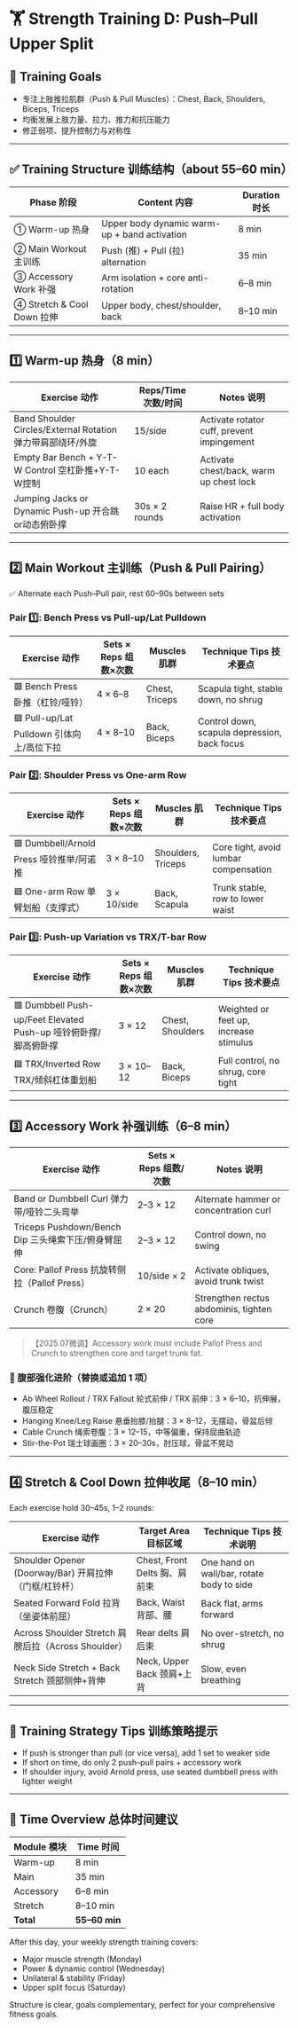 # 🏋️ Strength Training D: Push–Pull Upper Split

## 🎯 Training Goals

- 专注上肢推拉肌群（Push & Pull Muscles）：Chest, Back, Shoulders, Biceps, Triceps
- 均衡发展上肢力量、拉力、推力和抗压能力
- 修正弱项、提升控制力与对称性

---

## ✅ Training Structure 训练结构（about 55–60 min）

| Phase 阶段       | Content 内容                        | Duration 时长      |
| ---------- | --------------------------- | --------- |
| ① Warm-up 热身     | Upper body dynamic warm-up + band activation   | 8 min    |
| ② Main Workout 主训练   | Push (推) + Pull (拉) alternation   | 35 min   |
| ③ Accessory Work 补强     | Arm isolation + core anti-rotation     | 6–8 min  |
| ④ Stretch & Cool Down 拉伸     | Upper body, chest/shoulder, back            | 8–10 min |

---

## 1️⃣ Warm-up 热身（8 min）

| Exercise 动作                      | Reps/Time 次数/时间     | Notes 说明                              |
| ------------------------- | --------------- | --------------------------------- |
| Band Shoulder Circles/External Rotation 弹力带肩部绕环/外旋     | 15/side      | Activate rotator cuff, prevent impingement |
| Empty Bar Bench + Y-T-W Control 空杠卧推+Y-T-W控制     | 10 each          | Activate chest/back, warm up chest lock   |
| Jumping Jacks or Dynamic Push-up 开合跳or动态俯卧撑      | 30s × 2 rounds      | Raise HR + full body activation           |

---

## 2️⃣ Main Workout 主训练（Push & Pull Pairing）

✅ Alternate each Push–Pull pair, rest 60–90s between sets

### Pair 1️⃣: Bench Press vs Pull-up/Lat Pulldown

| Exercise 动作                  | Sets × Reps 组数×次数   | Muscles 肌群       | Technique Tips 技术要点                         |
| --------------------- | ------------- | ---------- | -------------------------------- |
| 🟥 Bench Press 卧推（杠铃/哑铃） | 4 × 6–8       | Chest, Triceps    | Scapula tight, stable down, no shrug         |
| 🟦 Pull-up/Lat Pulldown 引体向上/高位下拉 | 4 × 8–10      | Back, Biceps    | Control down, scapula depression, back focus |

### Pair 2️⃣: Shoulder Press vs One-arm Row

| Exercise 动作                  | Sets × Reps 组数×次数   | Muscles 肌群       | Technique Tips 技术要点                         |
| --------------------- | ------------- | ---------- | -------------------------------- |
| 🟥 Dumbbell/Arnold Press 哑铃推举/阿诺推  | 3 × 8–10      | Shoulders, Triceps    | Core tight, avoid lumbar compensation        |
| 🟦 One-arm Row 单臂划船（支撑式） | 3 × 10/side  | Back, Scapula    | Trunk stable, row to lower waist            |

### Pair 3️⃣: Push-up Variation vs TRX/T-bar Row

| Exercise 动作                      | Sets × Reps 组数×次数   | Muscles 肌群       | Technique Tips 技术要点                         |
| ------------------------- | ------------- | ---------- | -------------------------------- |
| 🟥 Dumbbell Push-up/Feet Elevated Push-up 哑铃俯卧撑/脚高俯卧撑  | 3 × 12        | Chest, Shoulders      | Weighted or feet up, increase stimulus       |
| 🟦 TRX/Inverted Row TRX/倾斜杠体重划船    | 3 × 10–12     | Back, Biceps    | Full control, no shrug, core tight          |

---

## 3️⃣ Accessory Work 补强训练（6–8 min）

| Exercise 动作                          | Sets × Reps 组数/次数     | Notes 说明                                     |
| ----------------------------- | --------------- | ---------------------------------------- |
| Band or Dumbbell Curl 弹力带/哑铃二头弯举          | 2–3 × 12    | Alternate hammer or concentration curl      |
| Triceps Pushdown/Bench Dip 三头绳索下压/俯身臂屈伸     | 2–3 × 12    | Control down, no swing                     |
| Core: Pallof Press 抗旋转侧拉（Pallof Press） | 10/side × 2  | Activate obliques, avoid trunk twist        |
| Crunch 卷腹（Crunch）           | 2 × 20      | Strengthen rectus abdominis, tighten core  |

> 【2025.07微调】Accessory work must include Pallof Press and Crunch to strengthen core and target trunk fat.

### 🔼 腹部强化进阶（替换或追加 1 项）

- Ab Wheel Rollout / TRX Fallout 轮式前伸 / TRX 前伸：3 × 6–10，抗伸展，腹压稳定
- Hanging Knee/Leg Raise 悬垂抬膝/抬腿：3 × 8–12，无摆动，骨盆后倾
- Cable Crunch 绳索卷腹：3 × 12–15，中等偏重，保持屈曲轨迹
- Stir-the-Pot 瑞士球画圈：3 × 20–30s，肘压球，骨盆不晃动

---

## 4️⃣ Stretch & Cool Down 拉伸收尾（8–10 min）

Each exercise hold 30–45s, 1–2 rounds:

| Exercise 动作                      | Target Area 目标区域          | Technique Tips 技术说明                         |
| ------------------------- | ----------------- | -------------------------------- |
| Shoulder Opener (Doorway/Bar) 开肩拉伸（门框/杠铃杆） | Chest, Front Delts 胸、肩前束        | One hand on wall/bar, rotate body to side     |
| Seated Forward Fold 拉背（坐姿体前屈）              | Back, Waist 背部、腰          | Back flat, arms forward                       |
| Across Shoulder Stretch 肩膀后拉（Across Shoulder）  | Rear delts 肩后束            | No over-stretch, no shrug                     |
| Neck Side Stretch + Back Stretch 颈部侧伸+背伸             | Neck, Upper Back 颈肩+上背         | Slow, even breathing                          |

---

## 🧠 Training Strategy Tips 训练策略提示

- If push is stronger than pull (or vice versa), add 1 set to weaker side
- If short on time, do only 2 push–pull pairs + accessory work
- If shoulder injury, avoid Arnold press, use seated dumbbell press with lighter weight

---

## 🧩 Time Overview 总体时间建议

| Module 模块      | Time 时间          |
| --------- | ------------- |
| Warm-up   | 8 min         |
| Main      | 35 min        |
| Accessory | 6–8 min       |
| Stretch   | 8–10 min      |
| **Total** | **55–60 min** |

After this day, your weekly strength training covers:
- Major muscle strength (Monday)
- Power & dynamic control (Wednesday)
- Unilateral & stability (Friday)
- Upper split focus (Saturday)

Structure is clear, goals complementary, perfect for your comprehensive fitness goals.